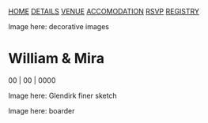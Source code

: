 [HOME]() [DETAILS]() [VENUE]() [ACCOMODATION]() [RSVP]() [REGISTRY]()

Image here: decorative images

# William & Mira

00 | 00 | 0000

Image here: Glendirk finer sketch

Image here: boarder
